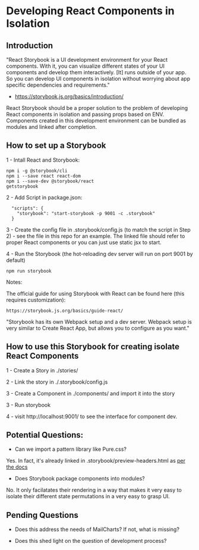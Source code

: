 # Developing React Components in Isolation

## Introduction

"React Storybook is a UI development environment for your React components. With it, you can visualize different states of your UI components and develop them interactively. [It] runs outside of your app. So you can develop UI components in isolation without worrying about app specific dependencies and requirements."
- https://storybook.js.org/basics/introduction/

React Storybook should be a proper solution to the problem of developing React components in isolation and passing props based on ENV. Components created in this development environment can be bundled as modules and linked after completion.

## How to set up a Storybook

1 - Intall React and Storybook:

```
npm i -g @storybook/cli
npm i --save react react-dom
npm i --save-dev @storybook/react
getstorybook
```

2 - Add Script in package.json:

```
  "scripts": {
    "storybook": "start-storybook -p 9001 -c .storybook"
  }
```

3 - Create the config file in .storybook/config.js (to match the script in Step 2) - see the file in this repo for an example. The linked file should refer to proper React components or you can just use static jsx to start.

4 - Run the Storybook (the hot-reloading dev server will run on port 9001 by default)

```
npm run storybook
```

Notes: 

The official guide for using Storybook with React can be found here (this requires customization):
```
https://storybook.js.org/basics/guide-react/ 
```

"Storybook has its own Webpack setup and a dev server. Webpack setup is very similar to Create React App, but allows you to configure as you want."

## How to use this Storybook for creating isolate React Components

1 - Create a Story in ./stories/

2 - Link the story in ./.storybook/config.js

3 - Create a Component in ./components/ and import it into the story

3 - Run storybook

4 - visit http://localhost:9001/ to see the interface for component dev.

## Potential Questions:

- Can we import a pattern library like Pure.css? 

Yes. In fact, it's already linked in .storybook/preview-headers.html as [per the docs](https://storybook.js.org/configurations/add-custom-head-tags/)

- Does Storybook package components into modules? 

No. It only facilatates their rendering in a way that makes it very easy to isolate their different state permutations in a very easy to grasp UI.

## Pending Questions

- Does this address the needs of MailCharts? If not, what is missing?

- Does this shed light on the question of development process?
